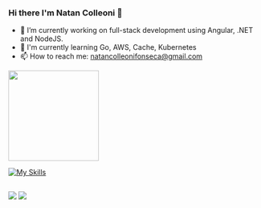 ### Hi there I'm Natan Colleoni 👋

- 🔭 I’m currently working on full-stack development using Angular, .NET and NodeJS.
- 🌱 I'm currently learning Go, AWS, Cache, Kubernetes
- 📫 How to reach me: natancolleonifonseca@gmail.com

<div>
  <a href="https://github.com/natancolleoni">
  <img height="180em" src="https://github-readme-stats.vercel.app/api/top-langs/?username=natancolleoni&layout=compact&langs_count=7&theme=tokyonight"/>
</div>


[![My Skills](https://skillicons.dev/icons?i=cs,js,ts,angular,dotnet,azure,docker,git,&theme=dark)](https://skillicons.dev)


 ##
  
<div> 
  <a href = "mailto:natancolleonifonseca@gmail.com"><img src="https://img.shields.io/badge/-Gmail-%23333?style=for-the-badge&logo=gmail&logoColor=white" target="_blank"></a>
  <a href="https://www.linkedin.com/in/natan-colleoni-fonseca-3533071a7/" target="_blank"><img src="https://img.shields.io/badge/-LinkedIn-%230077B5?style=for-the-badge&logo=linkedin&logoColor=white" target="_blank"></a> 
</div>
